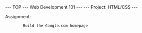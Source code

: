 --- TOP --- Web Development 101 ---
--- Project: HTML/CSS ---

Assignment:

            Build the Google.com homepage